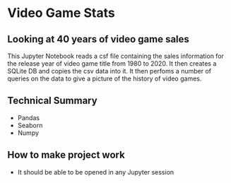 # Video Game Stats
## Looking at 40 years of video game sales

This Jupyter Notebook reads a csf file containing the sales information for the release year of video game title from 1980 to 2020. It then creates a SQLite DB and copies the csv data into it. It then perfoms a number of queries on the data to give a picture of the history of video games.

## Technical Summary

* Pandas
* Seaborn
* Numpy

## How to make project work
* It should be able to be opened in any Jupyter session
